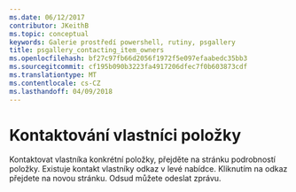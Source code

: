 ```yaml
---
ms.date: 06/12/2017
contributor: JKeithB
ms.topic: conceptual
keywords: Galerie prostředí powershell, rutiny, psgallery
title: psgallery_contacting_item_owners
ms.openlocfilehash: bf27c97fb66d2056f1972f5e097efaabedc35bb3
ms.sourcegitcommit: cf195b090b3223fa4917206dfec7f0b603873cdf
ms.translationtype: MT
ms.contentlocale: cs-CZ
ms.lasthandoff: 04/09/2018
---
```

# <a name="contacting-item-owners"></a>Kontaktování vlastníci položky

Kontaktovat vlastníka konkrétní položky, přejděte na stránku podrobností položky.
Existuje kontakt vlastníky odkaz v levé nabídce.
Kliknutím na odkaz přejdete na novou stránku.
Odsud můžete odeslat zprávu.
